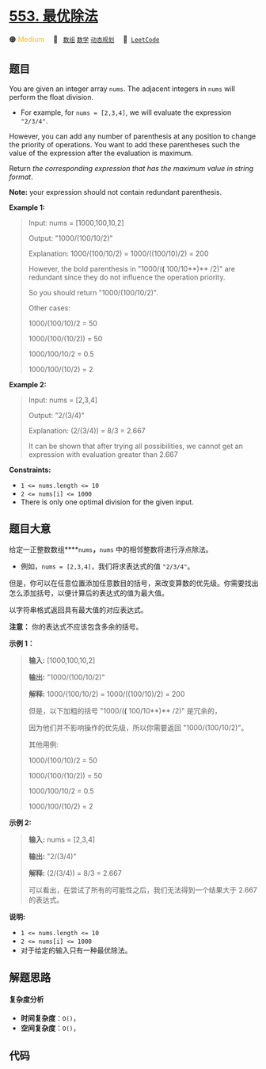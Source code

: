 # [553. 最优除法](https://leetcode.com/problems/optimal-division)

🟠 <font color=#ffb800>Medium</font>&emsp; 🔖&ensp; [`数组`](/leetcode-js/outline/tag/array.md) [`数学`](/leetcode-js/outline/tag/math.md) [`动态规划`](/leetcode-js/outline/tag/dynamic-programming.md)&emsp; 🔗&ensp;[`LeetCode`](https://leetcode.com/problems/optimal-division)

## 题目

You are given an integer array `nums`. The adjacent integers in `nums` will
perform the float division.

  * For example, for `nums = [2,3,4]`, we will evaluate the expression `"2/3/4"`.

However, you can add any number of parenthesis at any position to change the
priority of operations. You want to add these parentheses such the value of
the expression after the evaluation is maximum.

Return _the corresponding expression that has the maximum value in string
format_.

**Note:** your expression should not contain redundant parenthesis.



**Example 1:**

> Input: nums = [1000,100,10,2]
> 
> Output: "1000/(100/10/2)"
> 
> Explanation: 1000/(100/10/2) = 1000/((100/10)/2) = 200
> 
> However, the bold parenthesis in "1000/(**(** 100/10**)** /2)" are redundant since they do not influence the operation priority.
> 
> So you should return "1000/(100/10/2)".
> 
> Other cases:
> 
> 1000/(100/10)/2 = 50
> 
> 1000/(100/(10/2)) = 50
> 
> 1000/100/10/2 = 0.5
> 
> 1000/100/(10/2) = 2

**Example 2:**

> Input: nums = [2,3,4]
> 
> Output: "2/(3/4)"
> 
> Explanation: (2/(3/4)) = 8/3 = 2.667
> 
> It can be shown that after trying all possibilities, we cannot get an expression with evaluation greater than 2.667

**Constraints:**

  * `1 <= nums.length <= 10`
  * `2 <= nums[i] <= 1000`
  * There is only one optimal division for the given input.


## 题目大意

给定一正整数数组****`nums`**，**`nums` 中的相邻整数将进行浮点除法。

  * 例如，`nums = [2,3,4]`，我们将求表达式的值 `"2/3/4"`。

但是，你可以在任意位置添加任意数目的括号，来改变算数的优先级。你需要找出怎么添加括号，以便计算后的表达式的值为最大值。

以字符串格式返回具有最大值的对应表达式。

**注意：** 你的表达式不应该包含多余的括号。



**示例 1：**

> 
> 
> 
> 
> 
> **输入:** [1000,100,10,2]
> 
> **输出:** "1000/(100/10/2)"
> 
> **解释:** 1000/(100/10/2) = 1000/((100/10)/2) = 200
> 
> 但是，以下加粗的括号 "1000/(**(** 100/10**)** /2)" 是冗余的，
> 
> 因为他们并不影响操作的优先级，所以你需要返回 "1000/(100/10/2)"。
> 
> 
> 
> 其他用例:
> 
> 1000/(100/10)/2 = 50
> 
> 1000/(100/(10/2)) = 50
> 
> 1000/100/10/2 = 0.5
> 
> 1000/100/(10/2) = 2
> 
> 



**示例 2:**

> 
> 
> 
> 
> 
> **输入:** nums = [2,3,4]
> 
> **输出:** "2/(3/4)"
> 
> **解释:** (2/(3/4)) = 8/3 = 2.667
> 
> 可以看出，在尝试了所有的可能性之后，我们无法得到一个结果大于 2.667 的表达式。
> 
> 



**说明:**

  * `1 <= nums.length <= 10`
  * `2 <= nums[i] <= 1000`
  * 对于给定的输入只有一种最优除法。


## 解题思路

#### 复杂度分析

- **时间复杂度**：`O()`，
- **空间复杂度**：`O()`，

## 代码

```javascript

```
